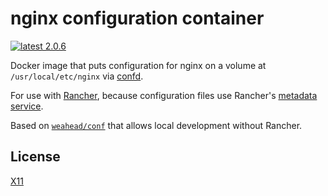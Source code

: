 # nginx configuration container

[![latest 2.0.6](https://img.shields.io/badge/latest-2.0.6-green.svg)](https://github.com/weahead/docker-nginx-conf/releases/tag/v2.0.6)

Docker image that puts configuration for nginx on a volume at
`/usr/local/etc/nginx` via [confd](https://github.com/kelseyhightower/confd).

For use with [Rancher](http://rancher.com/), because configuration files use
Rancher's [metadata service](http://docs.rancher.com/rancher/rancher-services/metadata-service/).

Based on [`weahead/conf`](https://github.com/weahead/docker-conf) that allows 
local development without Rancher.


## License

[X11](LICENSE)
